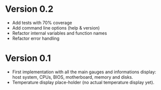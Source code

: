 Version 0.2
===========

* Add tests with 70% coverage
* Add command line options (help & version)
* Refactor internal variables and function names
* Refactor error handling


Version 0.1
===========

* First implementation with all the main gauges and informations display: host system, CPUs, BIOS, motherboard, memory and disks.
* Temperature display place-holder (no actual temperature display yet).
